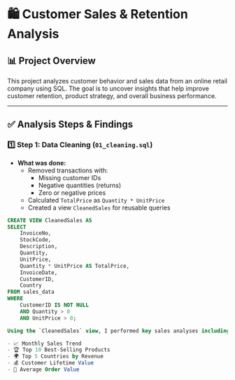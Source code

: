 # 🛍️ Customer Sales & Retention Analysis

## 📊 Project Overview
This project analyzes customer behavior and sales data from an online retail company using SQL. The goal is to uncover insights that help improve customer retention, product strategy, and overall business performance.

---

## ✅ Analysis Steps & Findings

### 1️⃣ Step 1: Data Cleaning (`01_cleaning.sql`)
- **What was done:**
  - Removed transactions with:
    - Missing customer IDs
    - Negative quantities (returns)
    - Zero or negative prices
  - Calculated `TotalPrice` as `Quantity * UnitPrice`
  - Created a view `CleanedSales` for reusable queries

```sql
CREATE VIEW CleanedSales AS
SELECT
    InvoiceNo,
    StockCode,
    Description,
    Quantity,
    UnitPrice,
    Quantity * UnitPrice AS TotalPrice,
    InvoiceDate,
    CustomerID,
    Country
FROM sales_data
WHERE
    CustomerID IS NOT NULL
    AND Quantity > 0
    AND UnitPrice > 0;

Using the `CleanedSales` view, I performed key sales analyses including:

- 📈 Monthly Sales Trend  
- 🏆 Top 10 Best-Selling Products  
- 🌍 Top 5 Countries by Revenue  
- 💰 Customer Lifetime Value  
- 🧾 Average Order Value
